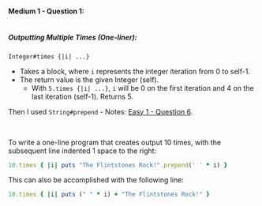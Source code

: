 #### Medium 1 - Question 1:<br><br>

##### Outputting Multiple Times (One-liner):
`Integer#times {|i| ...}`
- Takes a block, where `i` represents the integer iteration from 0 to self-1.
- The return value is the given Integer (self).
	- With `5.times {|i| ...}`, `i` will be 0 on the first iteration and 4 on the last iteration (self-1). Returns 5.

Then I used `String#prepend` - Notes: [Easy 1 - Question 6](https://github.com/jmasca/RB101---Programming-Foundations/blob/2664ea2a99338849db4da5cea54c7969cf921a30/Lesson_03/Easy_01/Question_06.md).

<br>

To write a one-line program that creates output 10 times, with the subsequent line indented 1 space to the right:
```ruby
10.times { |i| puts "The Flintstones Rock!".prepend(' ' * i) }
```

This can also be accomplished with the following line:
```ruby
10.times { |i| puts (" " * i) + "The Flintstones Rock!" }
```
